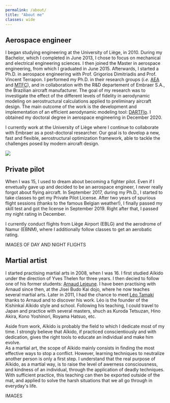 ```yaml
---
permalink: /about/
title: "About me"
classes: wide
---
```


## Aerospace engineer
I began studying engineering at the University of Liège, in 2010. During my Bachelor, which I completed in June 2013, I chose to focus on mechanical and electrical engineering sciences. I then joined the Master in aerospace engineering, from which I graduated in June 2015. Afterwards, I started a Ph.D. in aerospace engineering with Prof. Grigorios Dimitriadis and Prof. Vincent Terrapon. I performed my Ph.D. in their research groups (*i.e.* [AEA](http://www.ltas-aea.ulg.ac.be/cms/) and [MTFC](https://www.mtfc.uliege.be/)), and in collaboration with the R&D departement of Embraer S.A., the Brazilian aircraft manufacturer. The goal of my research was to investigate the effect of the different levels of fidelity in aerodynamic modeling on aerostructural calculations applied to preliminary aircraft design. The main outcome of the work is the development and implementation of an efficient aerodynamic modeling tool: [DARTFlo](https://gitlab.uliege.be/am-dept/dartflo). I obtained my doctoral degree in aerospace engineering in December 2020.

I currently work at the University of Liège where I continue to collaborate with Embraer as a post-doctoral researcher. Our goal is to develop a new, fast and flexible, aerostructural optimization framework, able to tackle the challenges posed by modern aircraft design.

<img src="https://gitlab.uliege.be/am-dept/dartflo/-/raw/master/dox/title.png">

## Private pilot
When I was 15, I used to dream about becoming a fighter pilot. Even if I envetually gave up and decided to be an aerospace engineer, I never really forgot about flying aircraft. In September 2017, during my Ph.D., I started to take classes to get my Private Pilot License. After two years of spurious flight sessions (thanks to the famous Belgian weather!), I finally passed my skill test and got the license in September 2019. Right after that, I passed my night rating in December.

I currently conduct flights from Liège Airport (EBLG) and the aerodrome of Namur (EBNM), where I additionally follow classes to get an aerobatic rating.

IMAGES OF DAY AND NIGHT FLIGHTS

## Martial artist
I started practising martial arts in 2008, when I was 16. I first studied Aïkido under the direction of Yves Thelen for three years. I then decied to follow one of his former students: [Arnaud Lejeune](http://www.kishinkan.be/). I have been practising with Arnaud since then, at the Jisei Budo Kai dojo, where he now teaches several martial arts. Later in 2011, I had the chance to meet [Léo Tamaki](http://www.leotamaki.com/) thanks to Arnaud and to discover his work. Léo is the founder of the Kishinkaï Aïkido style and school. Following his teaching, I could travel to Japan and practice with several masters, shuch as Kuroda Tetsuzan, Hino Akira, Kono Yoshinori, Royama Hatsuo, etc.

Aside from work, Aïkido is probably the field to which I dedicate most of my time. I strongly believe that Aïkido, if practiced conscientiously and with dedication, gives the right tools to educate an individual and make him evolve.  
As a martial art, the scope of Aïkido mainly consists in finding the most effective ways to stop a conflict. However, learning techniques to neutralize another person is only a first step. I understand that the real purpose of Aïkido, as a martial way, is to raise the level of awerness consciousness, and kindness of an individual, through the application of deadly techniques. With sufficient practice, this teaching can then be exported outside of the mat, and applied to solve the harsh situations that we all go through in everyday's life.

IMAGES
